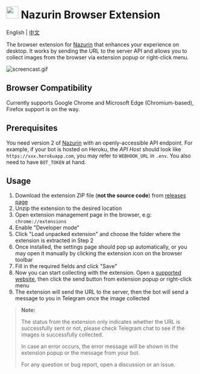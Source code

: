 # <img src="../../raw/master/src/assets/img/icon-48.png" height="32" /> Nazurin Browser Extension

English | [中文](README_zh-CN.md) 

The browser extension for [Nazurin](https://github.com/y-young/nazurin) that enhances your experience on desktop. It works by sending the URL to the server API and allows you to collect images from the browser via extension popup or right-click menu.

![screencast.gif](../../raw/master/images/screencast.gif)

## Browser Compatibility

Currently supports Google Chrome and Microsoft Edge (Chromium-based), Firefox support is on the way.

## Prerequisites

You need version 2 of [Nazurin](https://github.com/y-young/nazurin) with an openly-accessible API endpoint. For example, if your bot is hosted on Heroku, the _API Host_ should look like `https://xxx.herokuapp.com`, you may refer to `WEBHOOK_URL` in `.env`. You also need to have `BOT_TOKEN` at hand.

## Usage

1.  Download the extension ZIP file (**not the source code**) from [releases page](../../releases/latest)
2.  Unzip the extension to the desired location
3.  Open extension management page in the browser, e.g: `chrome://extensions`
4.  Enable "Developer mode"
5.  Click "Load unpacked extension" and choose the folder where the extension is extracted in Step 2
6.  Once installed, the settings page should pop up automatically, or you may open it manually by clicking the extension icon on the browser toolbar
7.  Fill in the required fields and click "Save"
8.  Now you can start collecting with the extension. Open a [supported website](https://github.com/y-young/nazurin#supported-sites), then click the send button from extension popup or right-click menu
9.  The extension will send the URL to the server, then the bot will send a message to you in Telegram once the image collected

> **Note:**
>
> The status from the extension only indicates whether the URL is successfully sent or not, please check Telegram chat to see if the images is successfully collected.
>
> In case an error occurs, the error message will be shown in the extension popup or the message from your bot.
>
> For any question or bug report, open a discussion or an issue.

